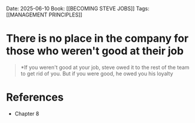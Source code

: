 Date: 2025-06-10
Book: [[BECOMING STEVE JOBS]]
Tags: [[MANAGEMENT PRINCIPLES]]

# There is no place in the company for those who weren't good at their job

>*If you weren't good at your job, steve owed it to the rest of the team to get rid of you. But if you were good, he owed you his loyalty
# References 
- Chapter  8
